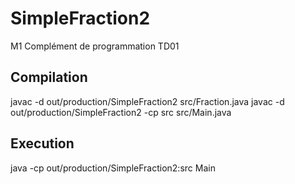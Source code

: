 # SimpleFraction2
M1 Complément de programmation TD01

## Compilation 
javac -d out/production/SimpleFraction2 src/Fraction.java
javac -d out/production/SimpleFraction2 -cp src src/Main.java

## Execution
java -cp out/production/SimpleFraction2:src Main
